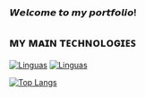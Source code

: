 ### 𝙒𝙚𝙡𝙘𝙤𝙢𝙚 𝙩𝙤 𝙢𝙮 𝙥𝙤𝙧𝙩𝙛𝙤𝙡𝙞𝙤! 


## ᴍʏ ᴍᴀɪɴ ᴛᴇᴄʜɴᴏʟᴏɢɪᴇꜱ
[![Linguas](https://img.shields.io/badge/Node.js-43853D?style=for-the-badge&logo=node.js&logoColor=white)]()
[![Linguas](https://img.shields.io/badge/TypeScript-007ACC?style=for-the-badge&logo=typescript&logoColor=white)]()



[![Top Langs](https://github-readme-stats.vercel.app/api/top-langs/?username=bnhelel&hide_progress=true)](https://github.com/bnhelel/github-readme-stats)
